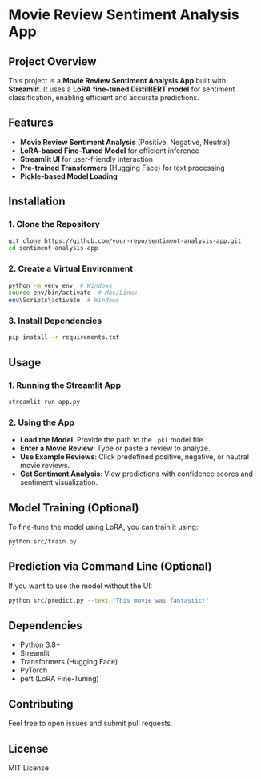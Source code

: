 # Movie Review Sentiment Analysis App

## Project Overview
This project is a **Movie Review Sentiment Analysis App** built with **Streamlit**. It uses a **LoRA fine-tuned DistilBERT model** for sentiment classification, enabling efficient and accurate predictions.

## Features
- **Movie Review Sentiment Analysis** (Positive, Negative, Neutral)
- **LoRA-based Fine-Tuned Model** for efficient inference
- **Streamlit UI** for user-friendly interaction
- **Pre-trained Transformers** (Hugging Face) for text processing
- **Pickle-based Model Loading**

## Installation
### 1. Clone the Repository
```bash
git clone https://github.com/your-repo/sentiment-analysis-app.git
cd sentiment-analysis-app
```

### 2. Create a Virtual Environment
```bash
python -m venv env  # Windows
source env/bin/activate  # Mac/Linux
env\Scripts\activate  # Windows
```

### 3. Install Dependencies
```bash
pip install -r requirements.txt
```

## Usage
### 1. Running the Streamlit App
```bash
streamlit run app.py
```

### 2. Using the App
- **Load the Model**: Provide the path to the `.pkl` model file.
- **Enter a Movie Review**: Type or paste a review to analyze.
- **Use Example Reviews**: Click predefined positive, negative, or neutral movie reviews.
- **Get Sentiment Analysis**: View predictions with confidence scores and sentiment visualization.

## Model Training (Optional)
To fine-tune the model using LoRA, you can train it using:
```bash
python src/train.py
```

## Prediction via Command Line (Optional)
If you want to use the model without the UI:
```bash
python src/predict.py --text "This movie was fantastic!"
```

## Dependencies
- Python 3.8+
- Streamlit
- Transformers (Hugging Face)
- PyTorch
- peft (LoRA Fine-Tuning)

## Contributing
Feel free to open issues and submit pull requests.

## License
MIT License


